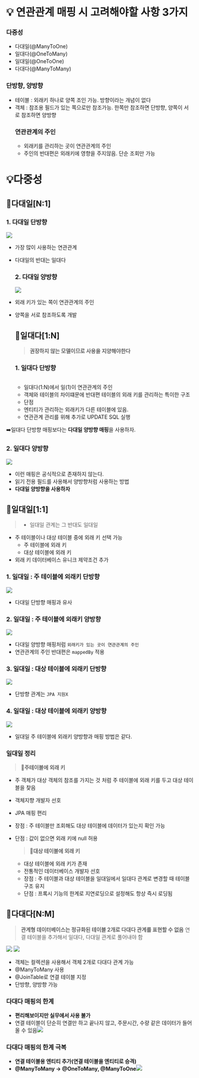 <h1 id="💡-연관관계-매핑-시-고려해야할-사항-3가지">💡 연관관계 매핑 시 고려해야할 사항 3가지</h1>
<h3 id="다중성">다중성</h3>
<ul>
<li>다대일(@ManyToOne)</li>
<li>일대다(@OneToMany)</li>
<li>일대일(@OneToOne)</li>
<li>다대다(@ManyToMany)</li>
</ul>
<h3 id="단방향-양방향">단방향, 양방향</h3>
<ul>
<li>테이블 : 외래키 하나로 양쪽 조인 가능. 방향이라는 개념이 없다</li>
<li>객체 : 참조용 필드가 있는 쪽으로만 참조가능. 한쪽만 참조하면 단방향, 양쪽이 서로 참조하면 양방향<h3 id="연관관계의-주인">연관관계의 주인</h3>
<ul>
<li>외래키를 관리하는 곳이 연관관계의 주인</li>
<li>주인의 반대편은 외래키에 영향을 주지않음. 단순 조회만 가능</li>
</ul>
</li>
</ul>
<h1 id="💡다중성">💡다중성</h1>
<h2 id="📗다대일n1">📗다대일[N:1]</h2>
<h3 id="1-다대일-단방향">1. 다대일 단방향</h3>
 <img src="https://velog.velcdn.com/images/dev_ssj/post/3ed2a544-ac98-4c60-89de-057bb7eb3e33/image.png" />

<ul>
<li><p>가장 많이 사용하는 연관관계</p>
</li>
<li><p>다대일의 반대는 일대다</p>
<h3 id="2-다대일-양방향">2. 다대일 양방향</h3>
<img src="https://velog.velcdn.com/images/dev_ssj/post/2e1e348a-6811-4f38-aa45-0ede704d071c/image.png" />
</li>
<li><p>외래 키가 있는 쪽이 연관관계의 주인</p>
</li>
<li><p>양쪽을 서로 참조하도록 개발</p>
<h2 id="📗일대다1n">📗일대다[1:N]</h2>
<blockquote>
<p><strong>권장하지 않는 모델이므로 사용을 지양해야한다</strong></p>
</blockquote>
<h3 id="1-일대다-단방향">1. 일대다 단방향</h3>
<p><img alt="" src="https://velog.velcdn.com/images/dev_ssj/post/46d1e187-daaa-4ee8-aa03-d894bf3800ce/image.png" /></p>
<ul>
<li>일대다(1:N)에서 일(1)이 연관관계의 주인</li>
<li>객체와 테이블의 차이떄문에 반대편 테이블의 외래 키를 관리하는 특이한 구조</li>
<li>단점</li>
<li>엔티티가 관리하는 외래키가 다른 테이블에 있음. </li>
<li>연관관계 관리를 위해 추가로 UPDATE SQL 실행</li>
</ul>
</li>
</ul>
<p>➡️일대다 단방향 매핑보다는 <strong>다대일 양방향 매핑</strong>을 사용하자. </p>
<h3 id="2-일대다-양방향">2. 일대다 양방향</h3>
<img src="https://velog.velcdn.com/images/dev_ssj/post/3790976e-6766-4e16-b295-cdcf03c2171f/image.png" />

<ul>
<li>이런 매핑은 공식적으로 존재하지 않는다.</li>
<li>읽기 전용 필드를 사용해서 양방향처럼 사용하는 방법</li>
<li><strong>다대일 양방향을 사용하자</strong></li>
</ul>
<h2 id="📗일대일11">📗일대일[1:1]</h2>
<blockquote>
<ul>
<li>일대일 관계는 그 반대도 일대일</li>
</ul>
</blockquote>
<ul>
<li>주 테이블이나 대상 테이블 중에 외래 키 선택 가능<ul>
<li>주 테이블에 외래 키</li>
<li>대상 테이블에 외래 키</li>
</ul>
</li>
<li>외래 키 데이터베이스 유니크 제약조건 추가</li>
</ul>
<h3 id="1-일대일--주-테이블에-외래키-단방향">1. 일대일 : 주 테이블에 외래키 단방향</h3>
<img src="https://velog.velcdn.com/images/dev_ssj/post/061486ec-706f-435e-aa93-51db229d2f17/image.png" />

<ul>
<li>다대일 단방향 매핑과 유사</li>
</ul>
<h3 id="2-일대일--주-테이블에-외래키-양방향">2. 일대일 : 주 테이블에 외래키 양방향</h3>
<img src="https://velog.velcdn.com/images/dev_ssj/post/92da4288-1e28-4945-a5a8-e8de04bd2ac8/image.png" />

<ul>
<li>다대일 양방향 매핑처럼 <code>외래키가 있는 곳이 연관관계의 주인</code></li>
<li>연관관계의 주인 반대편은 <code>mappedBy</code> 적용</li>
</ul>
<h3 id="3-일대일--대상-테이블에-외래키-단방향">3. 일대일 : 대상 테이블에 외래키 단방향</h3>
<img src="https://velog.velcdn.com/images/dev_ssj/post/a580e2ef-c677-4724-8aed-fb22a5ad4640/image.png" />


<ul>
<li>단방향 관계는 <code>JPA 지원X</code></li>
</ul>
<h3 id="4-일대일--대상-테이블에-외래키-양방향">4. 일대일 : 대상 테이블에 외래키 양방향</h3>
<img src="https://velog.velcdn.com/images/dev_ssj/post/00af8f9c-78b9-4fcd-ba02-65e179b7e631/image.png" />

<ul>
<li>일대일 주 테이블에 외래키 양방향과 매핑 방법은 같다.</li>
</ul>
<h3 id="일대일-정리">일대일 정리</h3>
<blockquote>
<p><strong>📌주테이블에 외래 키</strong></p>
</blockquote>
<ul>
<li><p>주 객체가 대상 객체의 참조를 가지는 것 처럼 주 테이블에 외래 키를 두고 대상 테이블을 찾음</p>
</li>
<li><p>객체지향 개발자 선호</p>
</li>
<li><p>JPA 매핑 편리</p>
</li>
<li><p>장점 : 주 테이블만 조회해도 대상 테이블에 데이터가 있는지 확인 가능</p>
</li>
<li><p>단점 : 값이 없으면 외래 키에 null 허용</p>
<blockquote>
<p><strong>📌대상 테이블에 외래 키</strong></p>
</blockquote>
<ul>
<li>대상 테이블에 외래 키가 존재</li>
<li>전통적인 데이터베이스 개발자 선호</li>
<li>장점 : 주 테이블과 대상 테이블을 일대일에서 일대다 관계로 변경할 때 테이블 구조 유지</li>
<li>단점 : 프록시 기능의 한계로 지연로딩으로 설정해도 항상 즉시 로딩됨</li>
</ul>
</li>
</ul>
<h2 id="📗다대다nm">📗다대다[N:M]</h2>
<blockquote>
<p><strong>관계형 데이터베이스는 정규화된 테이블 2개로 다대다 관계를 표현할 수 없음</strong>
연결 테이블을 추가해서 일대다, 다대일 관계로 풀어내야 함</p>
</blockquote>
<img src="https://velog.velcdn.com/images/dev_ssj/post/ae612236-880f-4798-a5a8-4dad2479cf11/image.png" />

<img src="https://velog.velcdn.com/images/dev_ssj/post/eff95bf0-d1e4-4786-a1aa-190ea46da208/image.png" />

<ul>
<li>객체는 컬렉션을 사용해서 객체 2개로 다대다 관계 가능</li>
<li>@ManyToMany 사용</li>
<li>@JoinTable로 연결 테이블 지정</li>
<li>단방향, 양방향 가능</li>
</ul>
<h3 id="다대다-매핑의-한계">다대다 매핑의 한계</h3>
<ul>
<li><strong>편리해보이지만 실무에서 사용 불가</strong></li>
<li>연결 테이블이 단순히 연결만 하고 끝나지 않고, 주문시간, 수량 같은 데이터가 들어올 수 있음<img src="https://velog.velcdn.com/images/dev_ssj/post/53ce7d54-c7eb-4666-aef2-cf7232ab19a1/image.png" />

</li>
</ul>
<h3 id="다대다-매핑의-한계-극복">다대다 매핑의 한계 극복</h3>
<ul>
<li><strong>연결 테이블용 엔티티 추가(연결 테이블을 엔티티로 승격)</strong></li>
<li><strong>@ManyToMany -&gt; @OneToMany, @ManyToOne</strong><img src="https://velog.velcdn.com/images/dev_ssj/post/7125c002-5745-48bf-ad21-7fe9dd1e67f1/image.png" />
</li>
</ul>